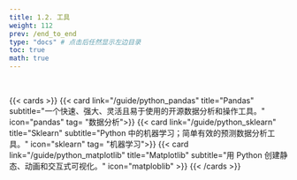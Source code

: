 ```yaml
---
title: 1.2. 工具
weight: 112
prev: /end_to_end
type: "docs" # 点击后任然显示左边目录
toc: true
math: true
---
```


<br>

{{< cards >}}
  {{< card link="/guide/python_pandas" title="Pandas" subtitle="一个快速、强大、灵活且易于使用的开源数据分析和操作工具。" icon="pandas" tag= "数据分析">}}
  {{< card link="/guide/python_sklearn" title="Sklearn" subtitle="Python 中的机器学习；简单有效的预测数据分析工具。" icon="sklearn" tag= "机器学习">}}
  {{< card link="/guide/python_matplotlib" title="Matplotlib" subtitle="用 Python 创建静态、动画和交互式可视化。" icon="matploblib" >}}
{{< /cards >}}

<br>

